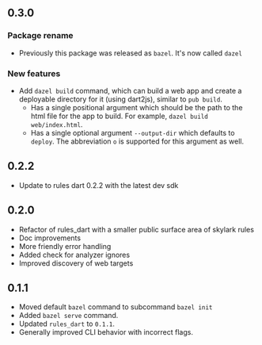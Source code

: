 ## 0.3.0

### Package rename

* Previously this package was released as `bazel`. It's now called `dazel`

### New features
* Add `dazel build` command, which can build a web app and create a deployable
  directory for it (using dart2js), similar to `pub build`.
    * Has a single positional argument which should be the path to the html file
      for the app to build. For example, `dazel build web/index.html`.
    * Has a single optional argument `--output-dir` which defaults to `deploy`.
      The abbreviation `o` is supported for this argument as well.

## 0.2.2

* Update to rules dart 0.2.2 with the latest dev sdk

## 0.2.0

* Refactor of rules_dart with a smaller public surface area of skylark rules
* Doc improvements
* More friendly error handling
* Added check for analyzer ignores
* Improved discovery of web targets

## 0.1.1

* Moved default `bazel` command to subcommand `bazel init`
* Added `bazel serve` command.
* Updated `rules_dart` to `0.1.1`.
* Generally improved CLI behavior with incorrect flags.

